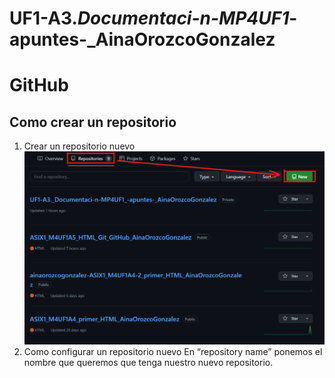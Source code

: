 # UF1-A3._Documentaci-n-MP4UF1_-apuntes-_AinaOrozcoGonzalez

# GitHub

## Como crear un repositorio
 1. Crear un repositorio nuevo
![Imagen de como crear un repositorio](https://raw.githubusercontent.com/ainaorozcogonzalez/UF1-A3._Documentaci-n-MP4UF1_-apuntes-_AinaOrozcoGonzalez/main/img/rep1.png?token=GHSAT0AAAAAAB2CNR7J4TYUB2ZK3EBCYLT2Y2W2T5Q)
 2. Como configurar un repositorio nuevo
En “repository name” ponemos el nombre que queremos que tenga nuestro nuevo repositorio.